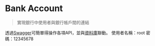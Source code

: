 # Bank Account

> 實現銀行中使用者與銀行帳戶間的連結

透過[Swagger](http://34.81.137.177:3000/swagger/)可簡單得操作各項API，並與[資料庫](http://34.81.137.177:80/)聯動。
使用者名稱：root
密碼：12345678
